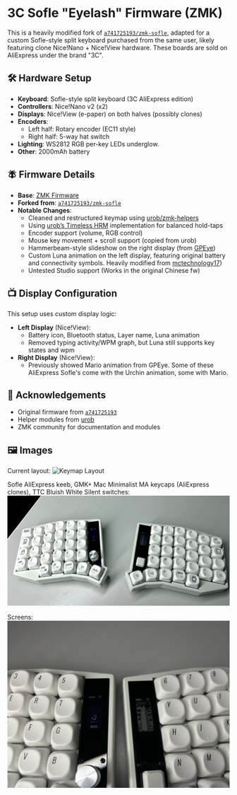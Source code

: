 # 3C Sofle "Eyelash" Firmware (ZMK)
This is a heavily modified fork of [`a741725193/zmk-sofle`](https://github.com/a741725193/zmk-sofle), adapted for a custom Sofle-style split keyboard purchased from the same user, likely featuring clone Nice!Nano + Nice!View hardware. These boards are sold on AliExpress under the brand "3C".

## 🛠️ Hardware Setup
- **Keyboard**: Sofle-style split keyboard (3C AliExpress edition)  
- **Controllers**: Nice!Nano v2 (x2)
- **Displays**: Nice!View (e-paper) on both halves (possibly clones)
- **Encoders**:
  - Left half: Rotary encoder (EC11 style)
  - Right half: 5-way hat switch
- **Lighting**: WS2812 RGB per-key LEDs underglow.
- **Other**: 2000mAh battery

## 🪰 Firmware Details
- **Base**: [ZMK Firmware](https://zmk.dev)
- **Forked from**: [`a741725193/zmk-sofle`](https://github.com/a741725193/zmk-sofle)
- **Notable Changes**:
  - Cleaned and restructured keymap using [urob/zmk-helpers](https://github.com/urob/zmk-helpers)
  - Using [urob’s Timeless HRM](https://github.com/urob/zmk-helpers#timeless-home-row-mods) implementation for balanced hold-taps
  - Encoder support (volume, RGB control)
  - Mouse key movement + scroll support (copied from urob)
  - Hammerbeam-style slideshow on the right display (from [GPEye](https://github.com/GPeye/hammerbeam-slideshow))
  - Custom Luna animation on the left display, featuring original battery and connectivity symbols. Heavily modified from [mctechnology17](https://github.com/mctechnology17/zmk-nice-oled))
  - Untested Studio support (Works in the original Chinese fw)

## 📺 Display Configuration
This setup uses custom display logic:

- **Left Display** (Nice!View):
  - Battery icon, Bluetooth status, Layer name, Luna animation
  - Removed typing activity/WPM graph, but Luna still supports key states and wpm
- **Right Display** (Nice!View):
  - Previously showed Mario animation from GPEye. Some of these AliExpress Sofle's come with the Urchin animation, some with Mario.

## 📌 Acknowledgements
- Original firmware from [`a741725193`](https://github.com/a741725193/zmk-sofle)
- Helper modules from [urob](https://github.com/urob/zmk-helpers)
- ZMK community for documentation and modules

## 🖼️ Images
Current layout:
![Keymap Layout](keymap-drawer/eyelash_sofle.svg)

Sofle AliExpress keeb, GMK+ Mac Minimalist MA keycaps (AliExpress clones), TTC Bluish White Silent switches:
![Keymap Layout](imgs/keeb.jpeg)

Screens:
![Keymap Layout](imgs/screens.jpeg)
